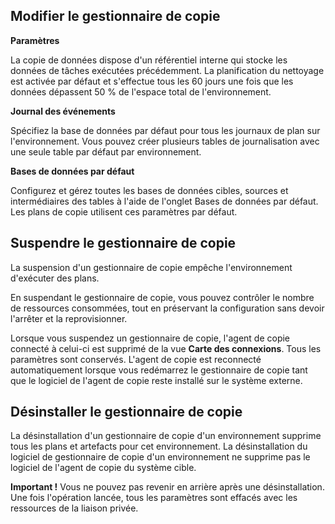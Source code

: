Modifier le gestionnaire de copie
---------------------------------

**Paramètres**

La copie de données dispose d'un référentiel interne qui stocke les données de tâches exécutées précédemment. La planification du nettoyage est activée par défaut et s'effectue tous les 60 jours une fois que les données dépassent 50 % de l'espace total de l'environnement.

**Journal des événements**

Spécifiez la base de données par défaut pour tous les journaux de plan sur l'environnement. Vous pouvez créer plusieurs tables de journalisation avec une seule table par défaut par environnement.

**Bases de données par défaut**

Configurez et gérez toutes les bases de données cibles, sources et intermédiaires des tables à l'aide de l'onglet Bases de données par défaut. Les plans de copie utilisent ces paramètres par défaut.

Suspendre le gestionnaire de copie
----------------------------------

La suspension d'un gestionnaire de copie empêche l'environnement d'exécuter des plans.

En suspendant le gestionnaire de copie, vous pouvez contrôler le nombre de ressources consommées, tout en préservant la configuration sans devoir l'arrêter et la reprovisionner.

Lorsque vous suspendez un gestionnaire de copie, l'agent de copie connecté à celui-ci est supprimé de la vue **Carte des connexions**. Tous les paramètres sont conservés. L'agent de copie est reconnecté automatiquement lorsque vous redémarrez le gestionnaire de copie tant que le logiciel de l'agent de copie reste installé sur le système externe.

Désinstaller le gestionnaire de copie
-------------------------------------

La désinstallation d'un gestionnaire de copie d'un environnement supprime tous les plans et artefacts pour cet environnement. La désinstallation du logiciel de gestionnaire de copie d'un environnement ne supprime pas le logiciel de l'agent de copie du système cible.

**Important !** Vous ne pouvez pas revenir en arrière après une désinstallation. Une fois l'opération lancée, tous les paramètres sont effacés avec les ressources de la liaison privée.
